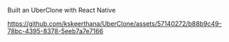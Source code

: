 Built an UberClone with React Native 



https://github.com/kskeerthana/UberClone/assets/57140272/b88b9c49-78bc-4395-8378-5eeb7a7e7166

